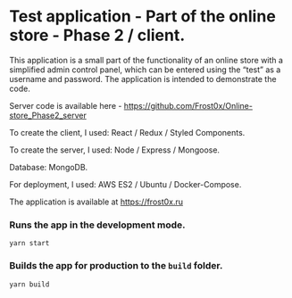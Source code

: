 # Test application - Part of the online store - Phase 2 / client.

This application is a small part of the functionality of an online store with a simplified admin control panel, which can be entered using the “test” as a username and password.
The application is intended to demonstrate the code.

Server code is available here - https://github.com/Frost0x/Online-store_Phase2_server

To create the client, I used: React / Redux / Styled Components.

To create the server, I used: Node / Express / Mongoose. 

Database: MongoDB.

For deployment, I used: AWS ES2 / Ubuntu / Docker-Compose.

The application is available at https://frost0x.ru

### Runs the app in the development mode. 

`yarn start`

### Builds the app for production to the `build` folder.

`yarn build`